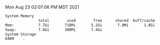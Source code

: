 Mon Aug 23 02:07:06 PM MDT 2021
```bash
System Memory
               total        used        free      shared  buff/cache   available
Mem:           7.7Gi       718Mi       5.2Gi       7.0Mi       1.8Gi       6.6Gi
Swap:          7.6Gi       300Mi       7.4Gi
System Storage
646M	.
```
